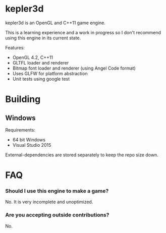 # kepler3d

kepler3d is an OpenGL and C++11 game engine. 

This is a learning experience and a work in progress so I don't recommend using this engine in its current state.

Features:

- OpenGL 4.2, C++11
- GLTFL loader and renderer
- Bitmap font loader and renderer (using Angel Code format)
- Uses GLFW for platform abstraction
- Unit tests using google test

# Building

## Windows

Requirements:

- 64 bit Windows
- Visual Studio 2015

External-dependencies are stored separately to keep the repo size down.

# FAQ

### Should I use this engine to make a game?

No. It is very incomplete and unoptimized. 

### Are you accepting outside contributions?

No.
